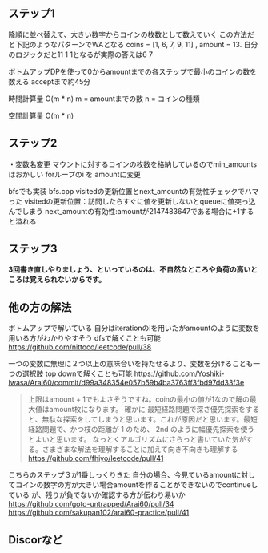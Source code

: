 ## ステップ1
降順に並べ替えて、大きい数字からコインの枚数として数えていく
この方法だと下記のようなパターンでWAとなる
coins = [1, 6, 7, 9, 11] , amount = 13.
自分のロジックだと11 1 1となるが実際の答えは6 7

ボトムアップDPを使って0からamountまでの各ステップで最小のコインの数を数える
acceptまで約45分

時間計算量
O(m * n)
m = amountまでの数
n = コインの種類

空間計算量
O(m * n)

## ステップ2
・変数名変更
  マウントに対するコインの枚数を格納しているのでmin_amountsはおかしい
  forループのi を amountに変更

bfsでも実装 bfs.cpp
visitedの更新位置とnext_amountの有効性チェックでハマった
visitedの更新位置：訪問したらすぐに値を更新しないとqueueに値突っ込んでしまう
next_amountの有効性:amountが2147483647である場合に+1すると溢れる

## ステップ3
**3回書き直しやりましょう、といっているのは、不自然なところや負荷の高いところは覚えられないからです。**

## 他の方の解法
ボトムアップで解いている
自分はiterationのiを用いたがamountのように変数を用いる方がわかりやすそう
dfsで解くことも可能
https://github.com/nittoco/leetcode/pull/38

一つの変数に無理に２つ以上の意味合いを持たせるより、変数を分けることも一つの選択肢
top downで解くことも可能
https://github.com/Yoshiki-Iwasa/Arai60/commit/d99a348354e057b59b4ba3763ff3fbd97dd33f3e

>上限はamount + 1でもよさそうですね。coinの最小の値が1なので解の最大値はamount枚になります。
確かに
>最短経路問題で深さ優先探索をすると、無駄な探索をしてしまうと思います。これが原因だと思います。最短経路問題で、かつ枝の距離が 1 のため、 2nd のように幅優先探索を使うとよいと思います。
なっとくアルゴリズムにさらっと書いていた気がする。さまざまな解法を理解することに加えて向き不向きも理解する
https://github.com/fhiyo/leetcode/pull/41

こちらのステップ３が1番しっくりきた
自分の場合、今見ているamountに対してコインの数字の方が大きい場合amountを作ることができないのでcontinueしている
が、残りが負でないか確認する方が伝わり易いか
https://github.com/goto-untrapped/Arai60/pull/34
https://github.com/sakupan102/arai60-practice/pull/41
## Discorなど

